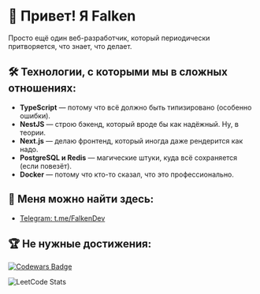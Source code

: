 # 👋 Привет! Я Falken

Просто ещё один веб-разработчик, который периодически притворяется, что знает, что делает.  

## 🛠️ Технологии, с которыми мы в сложных отношениях:  
- **TypeScript** — потому что всё должно быть типизировано (особенно ошибки).   
- **NestJS** — строю бэкенд, который вроде бы как надёжный. Ну, в теории.  
- **Next.js** — делаю фронтенд, который иногда даже рендерится как надо.  
- **PostgreSQL и Redis** — магические штуки, куда всё сохраняется (если повезёт).  
- **Docker** — потому что кто-то сказал, что это профессионально.  

## 📍 Меня можно найти здесь:
- [Telegram: t.me/FalkenDev](https://t.me/FalkenDev)


## 🏆 Не нужные достижения:  
[![Codewars Badge](https://www.codewars.com/users/Falken2120tm/badges/large)](https://www.codewars.com/users/Falken2120tm)

![LeetCode Stats](https://leetcard.jacoblin.cool/Falken2120tm?theme=dark&font=Voces)
